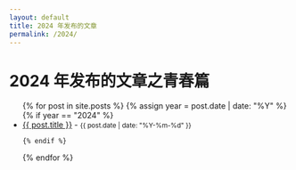 ```yaml
---
layout: default
title: 2024 年发布的文章
permalink: /2024/
---
```


<h1>2024 年发布的文章之青春篇</h1>

<ul>
  {% for post in site.posts %}
    {% assign year = post.date | date: "%Y" %}
    {% if year == "2024" %}
      <li>
        <a href="{{ post.url }}">{{ post.title }}</a> - <small>{{ post.date | date: "%Y-%m-%d" }}</small>
      </li>
      
    {% endif %}
  {% endfor %}
</ul>
</br>
